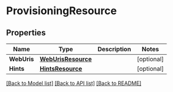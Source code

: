 # ProvisioningResource

## Properties
Name | Type | Description | Notes
------------ | ------------- | ------------- | -------------
**WebUris** | [**WebUrisResource**](WebUrisResource.md) |  | [optional] 
**Hints** | [**HintsResource**](HintsResource.md) |  | [optional] 

[[Back to Model list]](../README.md#documentation-for-models) [[Back to API list]](../README.md#documentation-for-api-endpoints) [[Back to README]](../README.md)


